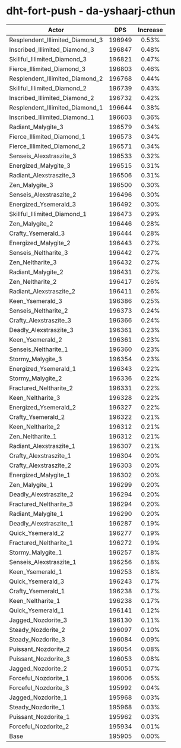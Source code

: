 # dht-fort-push - da-yshaarj-cthun
| Actor | DPS | Increase |
|---|:---:|:---:|
|Resplendent_Illimited_Diamond_3|196949|0.53%|
|Inscribed_Illimited_Diamond_3|196847|0.48%|
|Skillful_Illimited_Diamond_3|196821|0.47%|
|Fierce_Illimited_Diamond_3|196803|0.46%|
|Resplendent_Illimited_Diamond_2|196768|0.44%|
|Skillful_Illimited_Diamond_2|196739|0.43%|
|Inscribed_Illimited_Diamond_2|196732|0.42%|
|Resplendent_Illimited_Diamond_1|196644|0.38%|
|Inscribed_Illimited_Diamond_1|196603|0.36%|
|Radiant_Malygite_3|196579|0.34%|
|Fierce_Illimited_Diamond_1|196573|0.34%|
|Fierce_Illimited_Diamond_2|196571|0.34%|
|Senseis_Alexstraszite_3|196533|0.32%|
|Energized_Malygite_3|196515|0.31%|
|Radiant_Alexstraszite_3|196506|0.31%|
|Zen_Malygite_3|196500|0.30%|
|Senseis_Alexstraszite_2|196496|0.30%|
|Energized_Ysemerald_3|196492|0.30%|
|Skillful_Illimited_Diamond_1|196473|0.29%|
|Zen_Malygite_2|196446|0.28%|
|Crafty_Ysemerald_3|196444|0.28%|
|Energized_Malygite_2|196443|0.27%|
|Senseis_Neltharite_3|196442|0.27%|
|Zen_Neltharite_3|196432|0.27%|
|Radiant_Malygite_2|196431|0.27%|
|Zen_Neltharite_2|196417|0.26%|
|Radiant_Alexstraszite_2|196411|0.26%|
|Keen_Ysemerald_3|196386|0.25%|
|Senseis_Neltharite_2|196373|0.24%|
|Crafty_Alexstraszite_3|196366|0.24%|
|Deadly_Alexstraszite_3|196361|0.23%|
|Keen_Ysemerald_2|196361|0.23%|
|Senseis_Neltharite_1|196360|0.23%|
|Stormy_Malygite_3|196354|0.23%|
|Energized_Ysemerald_1|196343|0.22%|
|Stormy_Malygite_2|196336|0.22%|
|Fractured_Neltharite_2|196331|0.22%|
|Keen_Neltharite_3|196328|0.22%|
|Energized_Ysemerald_2|196327|0.22%|
|Crafty_Ysemerald_2|196322|0.21%|
|Keen_Neltharite_2|196312|0.21%|
|Zen_Neltharite_1|196312|0.21%|
|Radiant_Alexstraszite_1|196307|0.21%|
|Crafty_Alexstraszite_1|196304|0.20%|
|Crafty_Alexstraszite_2|196303|0.20%|
|Energized_Malygite_1|196302|0.20%|
|Zen_Malygite_1|196299|0.20%|
|Deadly_Alexstraszite_2|196294|0.20%|
|Fractured_Neltharite_3|196294|0.20%|
|Radiant_Malygite_1|196290|0.20%|
|Deadly_Alexstraszite_1|196287|0.19%|
|Quick_Ysemerald_2|196277|0.19%|
|Fractured_Neltharite_1|196272|0.19%|
|Stormy_Malygite_1|196257|0.18%|
|Senseis_Alexstraszite_1|196256|0.18%|
|Keen_Ysemerald_1|196253|0.18%|
|Quick_Ysemerald_3|196243|0.17%|
|Crafty_Ysemerald_1|196238|0.17%|
|Keen_Neltharite_1|196238|0.17%|
|Quick_Ysemerald_1|196141|0.12%|
|Jagged_Nozdorite_3|196130|0.11%|
|Steady_Nozdorite_2|196097|0.10%|
|Steady_Nozdorite_3|196084|0.09%|
|Puissant_Nozdorite_2|196054|0.08%|
|Puissant_Nozdorite_3|196053|0.08%|
|Jagged_Nozdorite_2|196051|0.07%|
|Forceful_Nozdorite_1|196006|0.05%|
|Forceful_Nozdorite_3|195992|0.04%|
|Jagged_Nozdorite_1|195968|0.03%|
|Steady_Nozdorite_1|195968|0.03%|
|Puissant_Nozdorite_1|195962|0.03%|
|Forceful_Nozdorite_2|195934|0.01%|
|Base|195905|0.00%|

